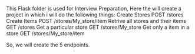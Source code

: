 This Flask folder is used for Interview Preparation, Here the will create a project in which
i will do the following things:
Create Stores  POST   /stores
Create Items    POST   /stores/My_store/item
Retrive all stores and their items  GET /stores
Get a particular store  GET /stores/My_store
Get only a item in a store   GET /stores/My_store/item

So, we will create the 5 endpoints.